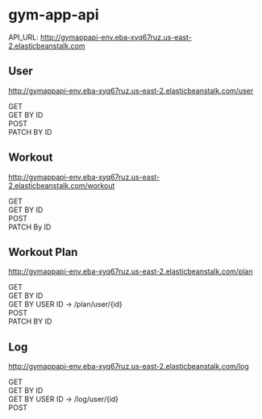 # gym-app-api

API_URL: http://gymappapi-env.eba-xyq67ruz.us-east-2.elasticbeanstalk.com



## User

http://gymappapi-env.eba-xyq67ruz.us-east-2.elasticbeanstalk.com/user

GET <br>
GET BY ID <br>
POST <br>
PATCH BY ID <br>

## Workout

http://gymappapi-env.eba-xyq67ruz.us-east-2.elasticbeanstalk.com/workout

GET <br>
GET BY ID <br>
POST <br>
PATCH By ID <br>

## Workout Plan

http://gymappapi-env.eba-xyq67ruz.us-east-2.elasticbeanstalk.com/plan

GET <br>
GET BY ID <br>
GET BY USER ID -> /plan/user/{id} <br>
POST <br>
PATCH BY ID <br>

## Log

http://gymappapi-env.eba-xyq67ruz.us-east-2.elasticbeanstalk.com/log

GET <br>
GET BY ID <br>
GET BY USER ID -> /log/user/{id} <br>
POST <br>
